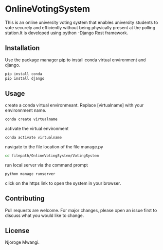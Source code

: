 # OnlineVotingSystem
This is an online university voting system that enables university students to vote securely and efficiently without being physically present at the polling station.It is developed using python -Django Rest framework. 
## Installation

Use the package manager [pip](https://pip.pypa.io/en/stable/) to install conda virtual environment and django.

```bash
pip install conda
pip install django
```

## Usage
create a conda virtual environmeant. Replace [virtualname] with your environnment name.
```bash
conda create virtualname
```
activate the virtual environment
```bash
conda activate virtualname
```
navigate to the file location of the file manage.py
```bash
cd filepath/OnlineVotingSystem/VotingSystem
```
run local server via the command prompt 
```bash
python manage runserver
```
click on the https link to open the system in your browser.
## Contributing
Pull requests are welcome. For major changes, please open an issue first to discuss what you would like to change.


## License
Njoroge Mwangi.
